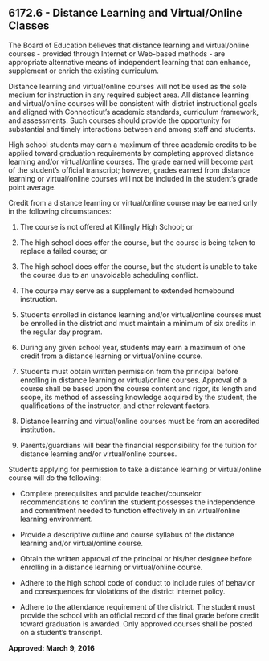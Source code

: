 ## 6172.6 - Distance Learning and Virtual/Online Classes

The Board of Education believes that distance learning and virtual/online courses - provided through Internet or Web-based methods - are appropriate alternative means of independent learning that can enhance, supplement or enrich the existing curriculum.

Distance learning and virtual/online courses will not be used as the sole medium for instruction in any required subject area. All distance learning and virtual/online courses will be consistent with district instructional goals and aligned with Connecticut’s academic standards, curriculum framework, and assessments. Such courses should provide the opportunity for substantial and timely interactions between and among staff and students.

High school students may earn a maximum of three academic credits to be applied toward graduation requirements by completing approved distance learning and/or virtual/online courses. The grade earned will become part of the student’s official transcript; however, grades earned from distance learning or virtual/online courses will not be included in the student’s grade point average.

Credit from a distance learning or virtual/online course may be earned only in the following circumstances:

1. The course is not offered at Killingly High School; or

2. The high school does offer the course, but the course is being taken to replace a failed course; or

3. The high school does offer the course, but the student is unable to take the course due to an unavoidable scheduling conflict.

4. The course may serve as a supplement to extended homebound instruction.

5. Students enrolled in distance learning and/or virtual/online courses must be enrolled in the district and must maintain a minimum of six credits in the regular day program.

6. During any given school year, students may earn a maximum of one credit from a distance learning or virtual/online course.

7. Students must obtain written permission from the principal before enrolling in distance learning or virtual/online courses. Approval of a course shall be based upon the course content and rigor, its length and scope, its method of assessing knowledge acquired by the student, the qualifications of the instructor, and other relevant factors.

8. Distance learning and virtual/online courses must be from an accredited institution.

9. Parents/guardians will bear the financial responsibility for the tuition for distance learning and/or virtual/online courses.

Students applying for permission to take a distance learning or virtual/online course will do the following:

* Complete prerequisites and provide teacher/counselor recommendations to confirm the student possesses the independence and commitment needed to function effectively in an virtual/online learning environment.

* Provide a descriptive outline and course syllabus of the distance learning and/or virtual/online course.

* Obtain the written approval of the principal or his/her designee before enrolling in a distance learning or virtual/online course.

* Adhere to the high school code of conduct to include rules of behavior and consequences for violations of the district internet policy.

* Adhere to the attendance requirement of the district.  The student must provide the school with an official record of the final grade before credit toward graduation is awarded. Only approved courses shall be posted on a student’s transcript.

**Approved: March 9, 2016**


